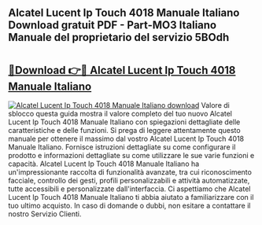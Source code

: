## Alcatel Lucent Ip Touch 4018 Manuale Italiano Download gratuit PDF - Part-MO3 Italiano Manuale del proprietario del servizio 5BOdh

# <h2><a href="http://df9hdl0.blite.top/?on=Alcatel+Lucent+Ip+Touch+4018+Manuale+Italiano">🔗Download 👉🔴 Alcatel Lucent Ip Touch 4018 Manuale Italiano</a></h2>

[![Alcatel Lucent Ip Touch 4018 Manuale Italiano download](https://i.imgur.com/lujVjoI.png)](http://df9hdl0.blite.top/?on=Alcatel+Lucent+Ip+Touch+4018+Manuale+Italiano)
Valore di sblocco questa guida mostra il valore completo del tuo nuovo Alcatel Lucent Ip Touch 4018 Manuale Italiano con spiegazioni dettagliate delle caratteristiche e delle funzioni. Si prega di leggere attentamente questo manuale per ottenere il massimo dal vostro Alcatel Lucent Ip Touch 4018 Manuale Italiano. Fornisce istruzioni dettagliate su come configurare il prodotto e informazioni dettagliate su come utilizzare le sue varie funzioni e capacità. Alcatel Lucent Ip Touch 4018 Manuale Italiano ha un'impressionante raccolta di funzionalità avanzate, tra cui riconoscimento facciale, controllo dei gesti, profili personalizzabili e attività automatizzate, tutte accessibili e personalizzate dall'interfaccia. Ci aspettiamo che Alcatel Lucent Ip Touch 4018 Manuale Italiano ti abbia aiutato a familiarizzare con il tuo ultimo acquisto. In caso di domande o dubbi, non esitare a contattare il nostro Servizio Clienti.
